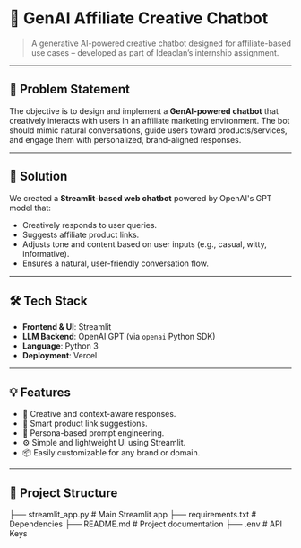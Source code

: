 # 💬 GenAI Affiliate Creative Chatbot

> A generative AI-powered creative chatbot designed for affiliate-based use cases – developed as part of Ideaclan’s internship assignment.

---

## 📌 Problem Statement

The objective is to design and implement a **GenAI-powered chatbot** that creatively interacts with users in an affiliate marketing environment. The bot should mimic natural conversations, guide users toward products/services, and engage them with personalized, brand-aligned responses.

---

## 🧠 Solution

We created a **Streamlit-based web chatbot** powered by OpenAI's GPT model that:
- Creatively responds to user queries.
- Suggests affiliate product links.
- Adjusts tone and content based on user inputs (e.g., casual, witty, informative).
- Ensures a natural, user-friendly conversation flow.

---

## 🛠️ Tech Stack

- **Frontend & UI**: Streamlit
- **LLM Backend**: OpenAI GPT (via `openai` Python SDK)
- **Language**: Python 3
- **Deployment**: Vercel

---

## 💡 Features

- 🎨 Creative and context-aware responses.
- 🔗 Smart product link suggestions.
- 👥 Persona-based prompt engineering.
- ⚙️ Simple and lightweight UI using Streamlit.
- 📦 Easily customizable for any brand or domain.

---

## 📁 Project Structure
├── streamlit_app.py # Main Streamlit app
├── requirements.txt # Dependencies
├── README.md # Project documentation
├── .env # API Keys 




